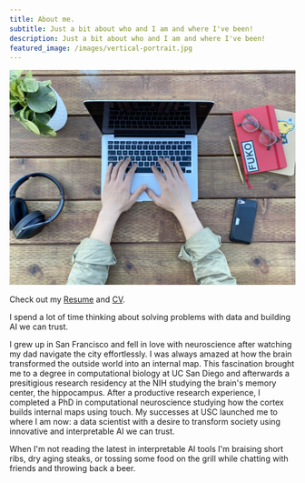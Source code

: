 ```yaml
---
title: About me.
subtitle: Just a bit about who and I am and where I've been!
description: Just a bit about who and I am and where I've been!
featured_image: /images/vertical-portrait.jpg
---
```


![](/images/landscapes/flat-lay.jpg)

Check out my [Resume](https://jacheung.github.io/images/documents/Resume_200706.pdf) and [CV](https://jacheung.github.io/images/documents/CV_200706.pdf).

I spend a lot of time thinking about solving problems with data and building AI we can trust. 

I grew up in San Francisco and fell in love with neuroscience after watching my dad navigate the city effortlessly. I was always amazed at how the brain transformed the outside world into an internal map. This fascination brought me to a degree in computational biology at UC San Diego and afterwards a presitigious research residency at the NIH studying the brain's memory center, the hippocampus. After a productive research experience, I completed a PhD in computational neuroscience studying how the cortex builds internal maps using touch. My successes at USC launched me to where I am now: a data scientist with a desire to transform society using innovative and interpretable AI we can trust.

When I'm not reading the latest in interpretable AI tools I'm braising short ribs, dry aging steaks, or tossing some food on the grill while chatting with friends and throwing back a beer. 


